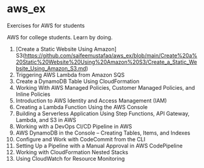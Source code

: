 # aws_ex
Exercises for AWS for students

AWS for college students. Learn by doing.

1. [Create a Static Website Using Amazon] S3(https://github.com/saifeemustafaq/aws_ex/blob/main/Create%20a%20Static%20Website%20Using%20Amazon%20S3/Create_a_Static_Website_Using_Amazon_S3.md)
2. Triggering AWS Lambda from Amazon SQS
3. Create a DynamoDB Table Using CloudFormation
4. Working With AWS Managed Policies, Customer Managed Policies, and Inline Policies
5. Introduction to AWS Identity and Access Management (IAM)
6. Creating a Lambda Function Using the AWS Console
7. Building a Serverless Application Using Step Functions, API Gateway, Lambda, and S3 in AWS
8. Working with a DevOps CI/CD Pipeline in AWS
9. AWS DynamoDB in the Console – Creating Tables, Items, and Indexes
10. Configure and Work with CodeCommit from the CLI
11. Setting Up a Pipeline with a Manual Approval in AWS CodePipeline
12. Working with CloudFormation Nested Stacks
13. Using CloudWatch for Resource Monitoring
